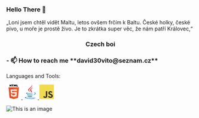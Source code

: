 
### Hello There 👋
„Loni jsem chtěl vidět Maltu, letos ovšem frčím k Baltu. České holky, české pivo, u moře je prostě živo. Je to zkrátka super věc, že nám patří Královec,“

<h3 align="center">Czech boi</h3>

<h3 align="left">- 📫 How to reach me **david30vito@seznam.cz**</h3>
<p align="left">
</p>

Languages and Tools:
<p align="left"> <a href="https://www.w3.org/html/" target="_blank" rel="noreferrer"> <img src="https://raw.githubusercontent.com/devicons/devicon/master/icons/html5/html5-original-wordmark.svg" alt="html5" width="40" height="40"/> </a> <a href="https://www.java.com" target="_blank" rel="noreferrer"> <img src="https://raw.githubusercontent.com/devicons/devicon/master/icons/java/java-original.svg" alt="java" width="40" height="40"/> </a> <a href="https://developer.mozilla.org/en-US/docs/Web/JavaScript" target="_blank" rel="noreferrer"> <img src="https://raw.githubusercontent.com/devicons/devicon/master/icons/javascript/javascript-original.svg" alt="javascript" width="40" height="40"/> </a> </p>

![This is an image](https://www.classictrainers.cz/uws_images/letouny/nahledy/Spitfire.jpg)

